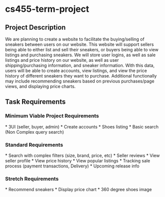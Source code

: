 # cs455-term-project

<h2>Project Description</h2>

We are planning to create a website to facilitate the buying/selling of sneakers between users on our website. This website will support sellers being able to either list and sell their sneakers, or buyers being able to view listings and purchasing sneakers. We will store user logins, as well as sale listings and price history on our website, as well as user shipping/purchasing information, and sneaker information. With this data, users will be able to create accounts, view listings, and view the price history of different sneakers they want to purchase. Additional functionally may include recommending sneakers based on previous purchases/page views, and displaying price charts.  

<h2> Task Requirements </h2> 

<h3> Minimum Viable Project Requirements </h3> 
* 3UI (seller, buyer, admin)
* Create accounts
* Shoes listing
* Basic search (Non Complex query search)

<h3> Standard Requirements </h3> 
* Search with complex filters (size, brand, price, etc)
* Seller reviews 
* View seller profile
* View price history 
* View popular listings 
* Tracking sale process (payment transactions, Delivery)
* Upcoming release info

<h3> Stretch Requirements </h3> 
* Recommend sneakers
* Display price chart
* 360 degree shoes image


